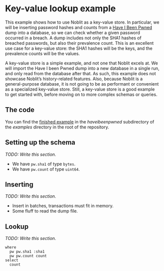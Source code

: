# Key-value lookup example

This example shows how to use Noblit as a key-value store. In particular, we
will be inserting password hashes and counts from a [Have I Been Pwned][hibp]
dump into a database, so we can check whether a given password occurred in a
breach. A dump includes not only the <abbr>SHA1</abbr> hashes of breached
passwords, but also their prevalence count. This is an excellent use case for a
key-value store: the <abbr>SHA1</abbr> hashes will be the keys, and the
prevalence counts will be the values.

A key-value store is a simple example, and not one that Noblit excels at.
We will import the Have I been Pwned dump into a new database in a single run,
and only read from the database after that. As such, this example does not
showcase Noblit’s history-related features. Also, because Noblit is a
general-purpose database, it is not going to be as performant or convenient as
a specialized key-value store. Still, a key-value store is a good example to get
started with, before moving on to more complex schemas or queries.

[hibp]: https://haveibeenpwned.com/

## The code

You can find the [finished example][mainrs] in the _haveibeenpwned_ subdirectory
of the _examples_ directory in the root of the repository.

[mainrs]: https://github.com/ruuda/noblit/blob/hibp/examples/haveibeenpwned/src/main.rs

## Setting up the schema

_TODO: Write this section._

 * We have `pw.sha1` of type `bytes`.
 * We have `pw.count` of type `uint64`.

## Inserting

_TODO: Write this section._

 * Insert in batches, transactions must fit in memory.
 * Some fluff to read the dump file.

## Lookup

_TODO: Write this section._

    where
      pw pw.sha1 :sha1
      pw pw.count count
    select
      count

